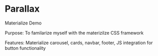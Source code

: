 # Parallax
Materialize Demo


Purpose:
To familarize myself with the materizilze CSS framework

Features:
Materialize carousel, cards, navbar, footer, JS integration for button functionality

